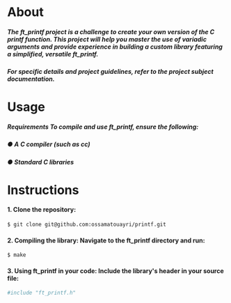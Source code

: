 # About
##### The ft_printf project is a challenge to create your own version of the C printf function. This project will help you master the use of variadic arguments and provide experience in building a custom library featuring a simplified, versatile ft_printf.

##### For specific details and project guidelines, refer to the project subject documentation.

# Usage
##### Requirements To compile and use ft_printf, ensure the following:

##### ● A C compiler (such as cc)
##### ● Standard C libraries
# Instructions
#### 1. Clone the repository:
```bash
$ git clone git@github.com:ossamatouayri/printf.git
```
#### 2. Compiling the library: Navigate to the ft_printf directory and run:

```bash
$ make
```
#### 3. Using ft_printf in your code: Include the library's header in your source file:
```bash
#include "ft_printf.h"
```
